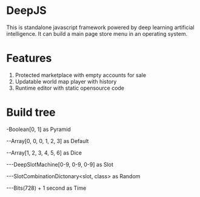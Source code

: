 # DeepJS
This is standalone javascript framework powered by deep learning artificial intelligence. 
It can build a main page store menu in an operating system.

# Features
1. Protected marketplace with empty accounts for sale
2. Updatable world map player with history
3. Runtime editor with static opensource code

# Build tree 
-Boolean[0, 1] as Pyramid 

--Array[0, 0, 0, 1, 2, 3] as Default

--Array[1, 2, 3, 4, 5, 6] as Dice

---DeepSlotMachine[0-9, 0-9, 0-9] as Slot

---SlotCombinationDictonary<slot, class> as Random

---Bits(728) + 1 second as Time
